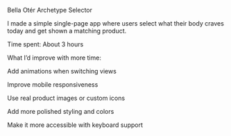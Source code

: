 Bella Otér Archetype Selector

I made a simple single-page app where users select what their body craves today and get shown a matching product.

Time spent: About 3 hours

What I’d improve with more time:

Add animations when switching views

Improve mobile responsiveness

Use real product images or custom icons

Add more polished styling and colors

Make it more accessible with keyboard support

